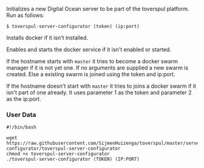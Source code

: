 Initializes a new Digital Ocean server to be part of the toverspul platform. Run as follows:

```
$ toverspul-server-configurator (token) (ip:port)
```

Installs docker if it isn't installed.

Enables and starts the docker service if it isn't enabled or started.

If the hostname starts with `master` it tries to become a docker swarm manager if it is not yet one. If no arguments are supplied a new swarm is created. Else a existing swarm is joined using the token and ip:port.

If the hostname doesn't start with `master` it tries to joins a docker swarm if it isn't part of one already. It uses parameter 1 as the token and parameter 2 as the ip:port. 


### User Data
```
#!/bin/bash

wget https://raw.githubusercontent.com/SijmenHuizenga/toverspul/master/server-configurator/toverspul-server-configurator
chmod +x toverspul-server-configurator
./toverspul-server-configurator (TOKEN) (IP:PORT)
```